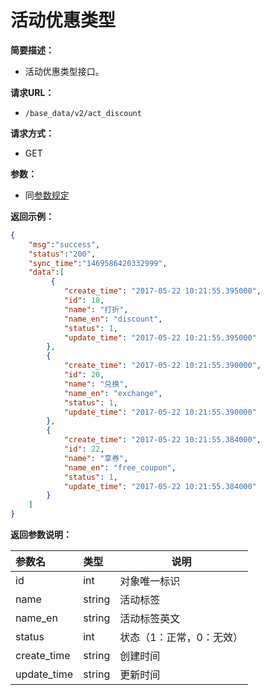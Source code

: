 # 活动优惠类型

**简要描述：**

- 活动优惠类型接口。

**请求URL：**
- `/base_data/v2/act_discount`

**请求方式：**
- GET

**参数：**

- 同[参数规定](http://doc.liexiong.cc/#/rule/param)

**返回示例：**

```json
{
    "msg":"success",
    "status":"200",
    "sync_time":"1469586420332999",
    "data":[
         {
            "create_time": "2017-05-22 10:21:55.395000",
            "id": 18,
            "name": "打折",
            "name_en": "discount",
            "status": 1,
            "update_time": "2017-05-22 10:21:55.395000"
        },
        {
            "create_time": "2017-05-22 10:21:55.390000",
            "id": 20,
            "name": "兑换",
            "name_en": "exchange",
            "status": 1,
            "update_time": "2017-05-22 10:21:55.390000"
        },
        {
            "create_time": "2017-05-22 10:21:55.384000",
            "id": 22,
            "name": "享券",
            "name_en": "free_coupon",
            "status": 1,
            "update_time": "2017-05-22 10:21:55.384000"
        }
    ]
}
```

**返回参数说明：** 
 
|参数名|类型|说明|
|:-----  |:-----|-----|
|id |int   |对象唯一标识  |
|name |string   |活动标签|
|name_en |string   |活动标签英文 |
|status|int|状态（1：正常，0：无效）|
|create_time|string|创建时间|
|update_time|string|更新时间|



